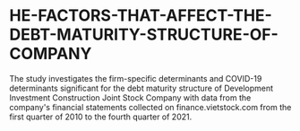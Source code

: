 # HE-FACTORS-THAT-AFFECT-THE-DEBT-MATURITY-STRUCTURE-OF-COMPANY
The study investigates the firm-specific determinants and COVID-19 determinants significant for the debt maturity structure of Development Investment Construction Joint Stock Company with data from the company's financial statements collected on finance.vietstock.com from the first quarter of 2010 to the fourth quarter of 2021.
